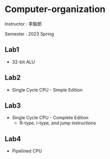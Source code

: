 # Computer-organization


Instructor : 李毅郎

Semester : 2023 Spring

## Lab1
- 32-bit ALU

## Lab2
- Single Cycle CPU - Simple Edition

## Lab3
- Single Cycle CPU - Complete Edition
    - R-type, I-type, and jump instructions

## Lab4
- Pipelined CPU
